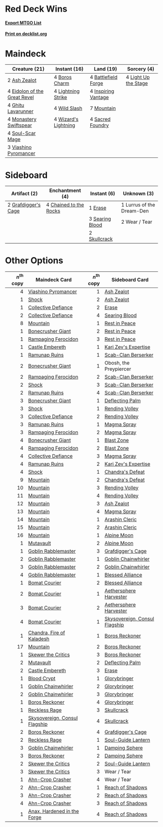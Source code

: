 # Red Deck Wins

#### [Export MTGO List](../collection/Red%20Deck%20Wins/Red%20Deck%20Wins.txt)
#### [Print on decklist.org](http://decklist.org/?deckmain=2%09Ash%20Zealot%0A4%09Battlefield%20Forge%0A4%09Boros%20Charm%0A4%09Eidolon%20of%20the%20Great%20Revel%0A4%09Ghitu%20Lavarunner%0A4%09Inspiring%20Vantage%0A4%09Light%20Up%20the%20Stage%0A4%09Lightning%20Strike%0A4%09Monastery%20Swiftspear%0A7%09Mountain%0A4%09Sacred%20Foundry%0A4%09Soul-Scar%20Mage%0A3%09Viashino%20Pyromancer%0A4%09Wild%20Slash%0A4%09Wizard's%20Lightning&deckside=4%09Chained%20to%20the%20Rocks%0A1%09Erase%0A2%09Grafdigger's%20Cage%0A1%09Lurrus%20of%20the%20Dream-Den%0A3%09Searing%20Blood%0A2%09Skullcrack%0A2%09Wear%20/%20Tear)
# Maindeck

|                                             Creature (21)                                             |                                         Instant (16)                                          |                                          Land (19)                                           |                                          Sorcery (4)                                          |
|-------------------------------------------------------------------------------------------------------|-----------------------------------------------------------------------------------------------|----------------------------------------------------------------------------------------------|-----------------------------------------------------------------------------------------------|
|2 [Ash Zealot](http://gatherer.wizards.com/Pages/Card/Details.aspx?multiverseid=253623)                |4 [Boros Charm](http://gatherer.wizards.com/Pages/Card/Details.aspx?multiverseid=442188)       |4 [Battlefield Forge](http://gatherer.wizards.com/Pages/Card/Details.aspx?multiverseid=129479)|4 [Light Up the Stage](http://gatherer.wizards.com/Pages/Card/Details.aspx?multiverseid=457251)|
|4 [Eidolon of the Great Revel](http://gatherer.wizards.com/Pages/Card/Details.aspx?multiverseid=442117)|4 [Lightning Strike](http://gatherer.wizards.com/Pages/Card/Details.aspx?multiverseid=383299)  |4 [Inspiring Vantage](http://gatherer.wizards.com/Pages/Card/Details.aspx?multiverseid=417819)|                                                                                               |
|4 [Ghitu Lavarunner](http://gatherer.wizards.com/Pages/Card/Details.aspx?multiverseid=443015)          |4 [Wild Slash](http://gatherer.wizards.com/Pages/Card/Details.aspx?multiverseid=391959)        |7 [Mountain](http://gatherer.wizards.com/Pages/Card/Details.aspx?multiverseid=439859)         |                                                                                               |
|4 [Monastery Swiftspear](http://gatherer.wizards.com/Pages/Card/Details.aspx?multiverseid=438706)      |4 [Wizard's Lightning](http://gatherer.wizards.com/Pages/Card/Details.aspx?multiverseid=443040)|4 [Sacred Foundry](http://gatherer.wizards.com/Pages/Card/Details.aspx?multiverseid=405106)   |                                                                                               |
|4 [Soul-Scar Mage](http://gatherer.wizards.com/Pages/Card/Details.aspx?multiverseid=426850)            |                                                                                               |                                                                                              |                                                                                               |
|3 [Viashino Pyromancer](http://gatherer.wizards.com/Pages/Card/Details.aspx?multiverseid=447302)       |                                                                                               |                                                                                              |                                                                                               |


# Sideboard

|                                         Artifact (2)                                         |                                         Enchantment (4)                                         |                                       Instant (6)                                        |       Unknown (3)       |
|----------------------------------------------------------------------------------------------|-------------------------------------------------------------------------------------------------|------------------------------------------------------------------------------------------|-------------------------|
|2 [Grafdigger's Cage](http://gatherer.wizards.com/Pages/Card/Details.aspx?multiverseid=278452)|4 [Chained to the Rocks](http://gatherer.wizards.com/Pages/Card/Details.aspx?multiverseid=373521)|1 [Erase](http://gatherer.wizards.com/Pages/Card/Details.aspx?multiverseid=386533)        |1 Lurrus of the Dream-Den|
|                                                                                              |                                                                                                 |3 [Searing Blood](http://gatherer.wizards.com/Pages/Card/Details.aspx?multiverseid=378483)|2 Wear / Tear            |
|                                                                                              |                                                                                                 |2 [Skullcrack](http://gatherer.wizards.com/Pages/Card/Details.aspx?multiverseid=366238)   |                         |


# Other Options

|*n*<sup>th</sup> copy|                                             Maindeck Card                                              |*n*<sup>th</sup> copy|                                             Sideboard Card                                             |
|--------------------:|--------------------------------------------------------------------------------------------------------|--------------------:|--------------------------------------------------------------------------------------------------------|
|                    4|[Viashino Pyromancer](http://gatherer.wizards.com/Pages/Card/Details.aspx?multiverseid=447302)          |                    1|[Ash Zealot](http://gatherer.wizards.com/Pages/Card/Details.aspx?multiverseid=253623)                   |
|                    1|[Shock](http://gatherer.wizards.com/Pages/Card/Details.aspx?multiverseid=129732)                        |                    2|[Ash Zealot](http://gatherer.wizards.com/Pages/Card/Details.aspx?multiverseid=253623)                   |
|                    1|[Collective Defiance](http://gatherer.wizards.com/Pages/Card/Details.aspx?multiverseid=414420)          |                    2|[Erase](http://gatherer.wizards.com/Pages/Card/Details.aspx?multiverseid=386533)                        |
|                    2|[Collective Defiance](http://gatherer.wizards.com/Pages/Card/Details.aspx?multiverseid=414420)          |                    4|[Searing Blood](http://gatherer.wizards.com/Pages/Card/Details.aspx?multiverseid=378483)                |
|                    8|[Mountain](http://gatherer.wizards.com/Pages/Card/Details.aspx?multiverseid=439859)                     |                    1|[Rest in Peace](http://gatherer.wizards.com/Pages/Card/Details.aspx?multiverseid=442021)                |
|                    1|[Bonecrusher Giant](http://gatherer.wizards.com/Pages/Card/Details.aspx?multiverseid=473077)            |                    2|[Rest in Peace](http://gatherer.wizards.com/Pages/Card/Details.aspx?multiverseid=442021)                |
|                    1|[Rampaging Ferocidon](http://gatherer.wizards.com/Pages/Card/Details.aspx?multiverseid=435308)          |                    3|[Rest in Peace](http://gatherer.wizards.com/Pages/Card/Details.aspx?multiverseid=442021)                |
|                    1|[Castle Embereth](http://gatherer.wizards.com/Pages/Card/Details.aspx?multiverseid=473201)              |                    1|[Kari Zev's Expertise](http://gatherer.wizards.com/Pages/Card/Details.aspx?multiverseid=423755)         |
|                    1|[Ramunap Ruins](http://gatherer.wizards.com/Pages/Card/Details.aspx?multiverseid=430870)                |                    1|[Scab-Clan Berserker](http://gatherer.wizards.com/Pages/Card/Details.aspx?multiverseid=398461)          |
|                    2|[Bonecrusher Giant](http://gatherer.wizards.com/Pages/Card/Details.aspx?multiverseid=473077)            |                    1|Obosh, the Preypiercer                                                                                  |
|                    2|[Rampaging Ferocidon](http://gatherer.wizards.com/Pages/Card/Details.aspx?multiverseid=435308)          |                    2|[Scab-Clan Berserker](http://gatherer.wizards.com/Pages/Card/Details.aspx?multiverseid=398461)          |
|                    2|[Shock](http://gatherer.wizards.com/Pages/Card/Details.aspx?multiverseid=129732)                        |                    3|[Scab-Clan Berserker](http://gatherer.wizards.com/Pages/Card/Details.aspx?multiverseid=398461)          |
|                    2|[Ramunap Ruins](http://gatherer.wizards.com/Pages/Card/Details.aspx?multiverseid=430870)                |                    4|[Scab-Clan Berserker](http://gatherer.wizards.com/Pages/Card/Details.aspx?multiverseid=398461)          |
|                    3|[Bonecrusher Giant](http://gatherer.wizards.com/Pages/Card/Details.aspx?multiverseid=473077)            |                    1|[Deflecting Palm](http://gatherer.wizards.com/Pages/Card/Details.aspx?multiverseid=386516)              |
|                    3|[Shock](http://gatherer.wizards.com/Pages/Card/Details.aspx?multiverseid=129732)                        |                    1|[Rending Volley](http://gatherer.wizards.com/Pages/Card/Details.aspx?multiverseid=394663)               |
|                    3|[Collective Defiance](http://gatherer.wizards.com/Pages/Card/Details.aspx?multiverseid=414420)          |                    2|[Rending Volley](http://gatherer.wizards.com/Pages/Card/Details.aspx?multiverseid=394663)               |
|                    3|[Ramunap Ruins](http://gatherer.wizards.com/Pages/Card/Details.aspx?multiverseid=430870)                |                    1|[Magma Spray](http://gatherer.wizards.com/Pages/Card/Details.aspx?multiverseid=426843)                  |
|                    3|[Rampaging Ferocidon](http://gatherer.wizards.com/Pages/Card/Details.aspx?multiverseid=435308)          |                    2|[Magma Spray](http://gatherer.wizards.com/Pages/Card/Details.aspx?multiverseid=426843)                  |
|                    4|[Bonecrusher Giant](http://gatherer.wizards.com/Pages/Card/Details.aspx?multiverseid=473077)            |                    1|[Blast Zone](http://gatherer.wizards.com/Pages/Card/Details.aspx?multiverseid=461171)                   |
|                    4|[Rampaging Ferocidon](http://gatherer.wizards.com/Pages/Card/Details.aspx?multiverseid=435308)          |                    2|[Blast Zone](http://gatherer.wizards.com/Pages/Card/Details.aspx?multiverseid=461171)                   |
|                    4|[Collective Defiance](http://gatherer.wizards.com/Pages/Card/Details.aspx?multiverseid=414420)          |                    3|[Magma Spray](http://gatherer.wizards.com/Pages/Card/Details.aspx?multiverseid=426843)                  |
|                    4|[Ramunap Ruins](http://gatherer.wizards.com/Pages/Card/Details.aspx?multiverseid=430870)                |                    2|[Kari Zev's Expertise](http://gatherer.wizards.com/Pages/Card/Details.aspx?multiverseid=423755)         |
|                    4|[Shock](http://gatherer.wizards.com/Pages/Card/Details.aspx?multiverseid=129732)                        |                    1|[Chandra's Defeat](http://gatherer.wizards.com/Pages/Card/Details.aspx?multiverseid=430775)             |
|                    9|[Mountain](http://gatherer.wizards.com/Pages/Card/Details.aspx?multiverseid=439859)                     |                    2|[Chandra's Defeat](http://gatherer.wizards.com/Pages/Card/Details.aspx?multiverseid=430775)             |
|                   10|[Mountain](http://gatherer.wizards.com/Pages/Card/Details.aspx?multiverseid=439859)                     |                    3|[Rending Volley](http://gatherer.wizards.com/Pages/Card/Details.aspx?multiverseid=394663)               |
|                   11|[Mountain](http://gatherer.wizards.com/Pages/Card/Details.aspx?multiverseid=439859)                     |                    4|[Rending Volley](http://gatherer.wizards.com/Pages/Card/Details.aspx?multiverseid=394663)               |
|                   12|[Mountain](http://gatherer.wizards.com/Pages/Card/Details.aspx?multiverseid=439859)                     |                    3|[Ash Zealot](http://gatherer.wizards.com/Pages/Card/Details.aspx?multiverseid=253623)                   |
|                   13|[Mountain](http://gatherer.wizards.com/Pages/Card/Details.aspx?multiverseid=439859)                     |                    4|[Magma Spray](http://gatherer.wizards.com/Pages/Card/Details.aspx?multiverseid=426843)                  |
|                   14|[Mountain](http://gatherer.wizards.com/Pages/Card/Details.aspx?multiverseid=439859)                     |                    1|[Arashin Cleric](http://gatherer.wizards.com/Pages/Card/Details.aspx?multiverseid=391791)               |
|                   15|[Mountain](http://gatherer.wizards.com/Pages/Card/Details.aspx?multiverseid=439859)                     |                    2|[Arashin Cleric](http://gatherer.wizards.com/Pages/Card/Details.aspx?multiverseid=391791)               |
|                   16|[Mountain](http://gatherer.wizards.com/Pages/Card/Details.aspx?multiverseid=439859)                     |                    1|[Alpine Moon](http://gatherer.wizards.com/Pages/Card/Details.aspx?multiverseid=447264)                  |
|                    1|[Mutavault](http://gatherer.wizards.com/Pages/Card/Details.aspx?multiverseid=370733)                    |                    2|[Alpine Moon](http://gatherer.wizards.com/Pages/Card/Details.aspx?multiverseid=447264)                  |
|                    1|[Goblin Rabblemaster](http://gatherer.wizards.com/Pages/Card/Details.aspx?multiverseid=438486)          |                    3|[Grafdigger's Cage](http://gatherer.wizards.com/Pages/Card/Details.aspx?multiverseid=278452)            |
|                    2|[Goblin Rabblemaster](http://gatherer.wizards.com/Pages/Card/Details.aspx?multiverseid=438486)          |                    1|[Goblin Chainwhirler](http://gatherer.wizards.com/Pages/Card/Details.aspx?multiverseid=443017)          |
|                    3|[Goblin Rabblemaster](http://gatherer.wizards.com/Pages/Card/Details.aspx?multiverseid=438486)          |                    2|[Goblin Chainwhirler](http://gatherer.wizards.com/Pages/Card/Details.aspx?multiverseid=443017)          |
|                    4|[Goblin Rabblemaster](http://gatherer.wizards.com/Pages/Card/Details.aspx?multiverseid=438486)          |                    1|[Blessed Alliance](http://gatherer.wizards.com/Pages/Card/Details.aspx?multiverseid=414302)             |
|                    1|[Bomat Courier](http://gatherer.wizards.com/Pages/Card/Details.aspx?multiverseid=417772)                |                    2|[Blessed Alliance](http://gatherer.wizards.com/Pages/Card/Details.aspx?multiverseid=414302)             |
|                    2|[Bomat Courier](http://gatherer.wizards.com/Pages/Card/Details.aspx?multiverseid=417772)                |                    1|[Aethersphere Harvester](http://gatherer.wizards.com/Pages/Card/Details.aspx?multiverseid=423809)       |
|                    3|[Bomat Courier](http://gatherer.wizards.com/Pages/Card/Details.aspx?multiverseid=417772)                |                    2|[Aethersphere Harvester](http://gatherer.wizards.com/Pages/Card/Details.aspx?multiverseid=423809)       |
|                    4|[Bomat Courier](http://gatherer.wizards.com/Pages/Card/Details.aspx?multiverseid=417772)                |                    1|[Skysovereign, Consul Flagship](http://gatherer.wizards.com/Pages/Card/Details.aspx?multiverseid=417807)|
|                    1|[Chandra, Fire of Kaladesh](http://gatherer.wizards.com/Pages/Card/Details.aspx?multiverseid=398422)    |                    1|[Boros Reckoner](http://gatherer.wizards.com/Pages/Card/Details.aspx?multiverseid=455762)               |
|                   17|[Mountain](http://gatherer.wizards.com/Pages/Card/Details.aspx?multiverseid=439859)                     |                    2|[Boros Reckoner](http://gatherer.wizards.com/Pages/Card/Details.aspx?multiverseid=455762)               |
|                    1|[Skewer the Critics](http://gatherer.wizards.com/Pages/Card/Details.aspx?multiverseid=457259)           |                    3|[Boros Reckoner](http://gatherer.wizards.com/Pages/Card/Details.aspx?multiverseid=455762)               |
|                    2|[Mutavault](http://gatherer.wizards.com/Pages/Card/Details.aspx?multiverseid=370733)                    |                    2|[Deflecting Palm](http://gatherer.wizards.com/Pages/Card/Details.aspx?multiverseid=386516)              |
|                    2|[Castle Embereth](http://gatherer.wizards.com/Pages/Card/Details.aspx?multiverseid=473201)              |                    3|[Erase](http://gatherer.wizards.com/Pages/Card/Details.aspx?multiverseid=386533)                        |
|                    1|[Blood Crypt](http://gatherer.wizards.com/Pages/Card/Details.aspx?multiverseid=97102)                   |                    1|[Glorybringer](http://gatherer.wizards.com/Pages/Card/Details.aspx?multiverseid=426836)                 |
|                    1|[Goblin Chainwhirler](http://gatherer.wizards.com/Pages/Card/Details.aspx?multiverseid=443017)          |                    2|[Glorybringer](http://gatherer.wizards.com/Pages/Card/Details.aspx?multiverseid=426836)                 |
|                    2|[Goblin Chainwhirler](http://gatherer.wizards.com/Pages/Card/Details.aspx?multiverseid=443017)          |                    3|[Glorybringer](http://gatherer.wizards.com/Pages/Card/Details.aspx?multiverseid=426836)                 |
|                    1|[Boros Reckoner](http://gatherer.wizards.com/Pages/Card/Details.aspx?multiverseid=455762)               |                    4|[Glorybringer](http://gatherer.wizards.com/Pages/Card/Details.aspx?multiverseid=426836)                 |
|                    1|[Reckless Rage](http://gatherer.wizards.com/Pages/Card/Details.aspx?multiverseid=439767)                |                    3|[Skullcrack](http://gatherer.wizards.com/Pages/Card/Details.aspx?multiverseid=366238)                   |
|                    1|[Skysovereign, Consul Flagship](http://gatherer.wizards.com/Pages/Card/Details.aspx?multiverseid=417807)|                    4|[Skullcrack](http://gatherer.wizards.com/Pages/Card/Details.aspx?multiverseid=366238)                   |
|                    2|[Boros Reckoner](http://gatherer.wizards.com/Pages/Card/Details.aspx?multiverseid=455762)               |                    4|[Grafdigger's Cage](http://gatherer.wizards.com/Pages/Card/Details.aspx?multiverseid=278452)            |
|                    2|[Reckless Rage](http://gatherer.wizards.com/Pages/Card/Details.aspx?multiverseid=439767)                |                    1|[Soul-Guide Lantern](http://gatherer.wizards.com/Pages/Card/Details.aspx?multiverseid=476488)           |
|                    3|[Goblin Chainwhirler](http://gatherer.wizards.com/Pages/Card/Details.aspx?multiverseid=443017)          |                    1|[Damping Sphere](http://gatherer.wizards.com/Pages/Card/Details.aspx?multiverseid=443101)               |
|                    3|[Boros Reckoner](http://gatherer.wizards.com/Pages/Card/Details.aspx?multiverseid=455762)               |                    2|[Damping Sphere](http://gatherer.wizards.com/Pages/Card/Details.aspx?multiverseid=443101)               |
|                    2|[Skewer the Critics](http://gatherer.wizards.com/Pages/Card/Details.aspx?multiverseid=457259)           |                    2|[Soul-Guide Lantern](http://gatherer.wizards.com/Pages/Card/Details.aspx?multiverseid=476488)           |
|                    3|[Skewer the Critics](http://gatherer.wizards.com/Pages/Card/Details.aspx?multiverseid=457259)           |                    3|Wear / Tear                                                                                             |
|                    1|[Ahn-Crop Crasher](http://gatherer.wizards.com/Pages/Card/Details.aspx?multiverseid=426819)             |                    4|Wear / Tear                                                                                             |
|                    2|[Ahn-Crop Crasher](http://gatherer.wizards.com/Pages/Card/Details.aspx?multiverseid=426819)             |                    1|[Reach of Shadows](http://gatherer.wizards.com/Pages/Card/Details.aspx?multiverseid=391902)             |
|                    3|[Ahn-Crop Crasher](http://gatherer.wizards.com/Pages/Card/Details.aspx?multiverseid=426819)             |                    2|[Reach of Shadows](http://gatherer.wizards.com/Pages/Card/Details.aspx?multiverseid=391902)             |
|                    4|[Ahn-Crop Crasher](http://gatherer.wizards.com/Pages/Card/Details.aspx?multiverseid=426819)             |                    3|[Reach of Shadows](http://gatherer.wizards.com/Pages/Card/Details.aspx?multiverseid=391902)             |
|                    1|[Anax, Hardened in the Forge](http://gatherer.wizards.com/Pages/Card/Details.aspx?multiverseid=476376)  |                    4|[Reach of Shadows](http://gatherer.wizards.com/Pages/Card/Details.aspx?multiverseid=391902)             |

